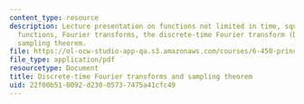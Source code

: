 ```yaml
---
content_type: resource
description: Lecture presentation on functions not limited in time, square integrable
  functions, Fourier transforms, the discrete-time Fourier transform (DTFT), and the
  sampling theorem.
file: https://ol-ocw-studio-app-qa.s3.amazonaws.com/courses/6-450-principles-of-digital-communication-i-fall-2009/22f00b510092d23005737475a41cfc49_MIT6_450F09_slide09.pdf
file_type: application/pdf
resourcetype: Document
title: Discrete-time Fourier transforms and sampling theorem
uid: 22f00b51-0092-d230-0573-7475a41cfc49
---
```

